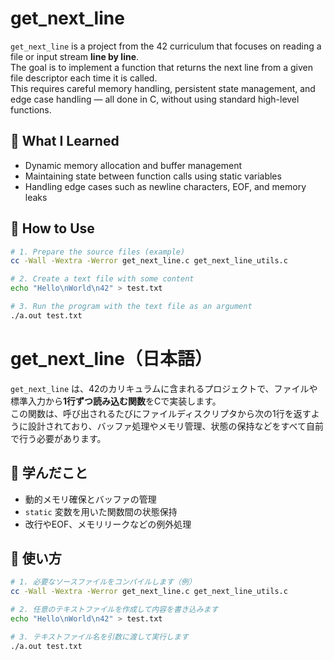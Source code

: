 # get_next_line  
`get_next_line` is a project from the 42 curriculum that focuses on reading a file or input stream **line by line**.  
The goal is to implement a function that returns the next line from a given file descriptor each time it is called.  
This requires careful memory handling, persistent state management, and edge case handling — all done in C, without using standard high-level functions.

## 🧠 What I Learned
- Dynamic memory allocation and buffer management
- Maintaining state between function calls using static variables
- Handling edge cases such as newline characters, EOF, and memory leaks

## 🧪 How to Use
```bash
# 1. Prepare the source files (example)
cc -Wall -Wextra -Werror get_next_line.c get_next_line_utils.c

# 2. Create a text file with some content
echo "Hello\nWorld\n42" > test.txt

# 3. Run the program with the text file as an argument
./a.out test.txt
```

# get_next_line（日本語）
`get_next_line` は、42のカリキュラムに含まれるプロジェクトで、ファイルや標準入力から**1行ずつ読み込む関数**をCで実装します。  
この関数は、呼び出されるたびにファイルディスクリプタから次の1行を返すように設計されており、バッファ処理やメモリ管理、状態の保持などをすべて自前で行う必要があります。

## 🧠 学んだこと
- 動的メモリ確保とバッファの管理
- `static` 変数を用いた関数間の状態保持
- 改行やEOF、メモリリークなどの例外処理

## 🧪 使い方
```bash
# 1. 必要なソースファイルをコンパイルします（例）
cc -Wall -Wextra -Werror get_next_line.c get_next_line_utils.c

# 2. 任意のテキストファイルを作成して内容を書き込みます
echo "Hello\nWorld\n42" > test.txt

# 3. テキストファイル名を引数に渡して実行します
./a.out test.txt
```
